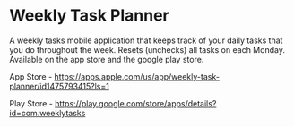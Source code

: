 # Weekly Task Planner
A weekly tasks mobile application that keeps track of your daily
 tasks that you do throughout the week. Resets (unchecks) all tasks on each Monday. Available on the app store and the google play store.

App Store - https://apps.apple.com/us/app/weekly-task-planner/id1475793415?ls=1

Play Store - https://play.google.com/store/apps/details?id=com.weeklytasks
